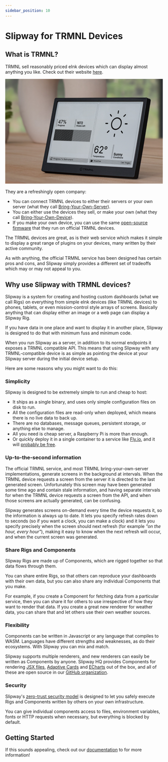 ```yaml
---
sidebar_position: 10
---
```


# Slipway for TRMNL Devices

## What is TRMNL?

TRMNL sell reasonably priced eInk devices which can display almost anything you like.
Check out their website [here](https://usetrmnl.com/).

![TRMNL Device](./img/trmnl-device.png)

They are a refreshingly open company:

 - You can connect TRMNL devices to either their servers or your own server (what they call [Bring-Your-Own-Server](https://docs.usetrmnl.com/go/diy/byos)).
 - You can either use the devices they sell, or make your own (what they call [Bring-Your-Own-Device](https://docs.usetrmnl.com/go/diy/byod)).
 - If you make your own device, you can use the same [open-source firmware](https://github.com/usetrmnl/firmware)
 that they run on official TRMNL devices.

The TRMNL devices are great, as is their web service which makes it simple to display a great range of plugins on your devices,
many written by their active community.

As with anything, the official TRMNL service has been designed has certain pros and cons, and Slipway simply provides a different set of tradeoffs which may or may not appeal to you.

## Why use Slipway with TRMNL devices?

Slipway is a system for creating and hosting custom dashboards (what we call Rigs) on everything from simple eInk devices
(like TRMNL devices) to phones, tablets, or even mission-control style arrays of screens. Basically anything that can display either
an image or a web page can display a Slipway Rig.

If you have data in one place and want to display it in another place, Slipway is designed to do that with minimum fuss and
minimum code.

When you run Slipway as a server, in addition to its normal endpoints it exposes
a TRMNL compatible API.
This means that using Slipway with any TRMNL-compatible device is as simple as pointing the device at your Slipway server
during the initial device setup.

Here are some reasons why you might want to do this:

### Simplicity

Slipway is designed to be extremely simple to run and cheap to host:
- It ships as a single binary, and uses only simple configuration files on disk to run.
- All the configuration files are read-only when deployed, which means there is no live data to back up.
- There are no databases, message queues, persistent storage, or anything else to manage.
- All you need is cheap server, a Raspberry Pi is more than enough.
- Or quickly deploy it in a single container to a service like [Fly.io](https://fly.io/), and it will [probably be free](/docs/guides/hosting-on-fly).

### Up-to-the-second information

The official TRMNL service, and most TRMNL bring-your-own-server implementations, generate screens in the background
at intervals. When the TRMNL device requests a screen from the server it is directed to the last generated screen.
Unfortunately this screen may have been generated some time ago and contain stale information, and having
separate intervals for when the TRMNL device requests a screen from the API, and when those screens are actually 
generated, can be confusing.

Slipway generates screens on-demand every time the device requests it, so the information is always up to date.
It lets you specify refresh rates down to seconds (so if you want a clock, you can make a clock) and it
lets you specify precisely when the screen should next refresh (for example _"on the hour, every hour"_),
making it easy to know when the next refresh will occur, and when the current screen was generated.

### Share Rigs and Components

Slipway Rigs are made up of Components, which are rigged together so that data flows through them.

You can share entire Rigs, so that others can reproduce your dashboards with their own data,
but you can also share any individual Components that you make.

For example, if you create a Component for fetching data from a particular service, then you can share it for others to
use irrespective of how they want to render that data.
If you create a great new renderer for weather data, you can share that and let others use their own weather sources.

### Flexibility

Components can be written in Javascript or any language that compiles to WASM.
Languages have different strengths and weaknesses, as do their ecosystems.
With Slipway you can mix and match.

Slipway supports multiple renderers, and new renderers can easily be written as Components by anyone.
Slipway HQ provides Components for rendering [JSX files](https://og-playground.vercel.app/),
[Adaptive Cards](https://adaptivecards.io/samples/FlightUpdateTable.html)
and [ECharts](https://echarts.apache.org/examples/en/index.html) out of the box,
and all of these are open source in our [GitHub organization](https://github.com/slipwayhq/).

### Security

Slipway's [zero-trust security model](/docs/basics/permissions) is designed to let you safely execute Rigs and Components 
written by others on your own infrastructure.

You can give individual components access to files, environment variables, fonts or HTTP requests when necessary,
but everything is blocked by default.

## Getting Started

If this sounds appealing, check out our [documentation](/docs/intro) to for more information!








